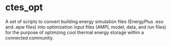 # ctes_opt
A set of scripts to convert building energy simulation files (EnergyPlus .eso and .epw files) into optimization input files (AMPL model, data, and run files) for the purpose of optimzing cool thermal energy storage within a connected community.
